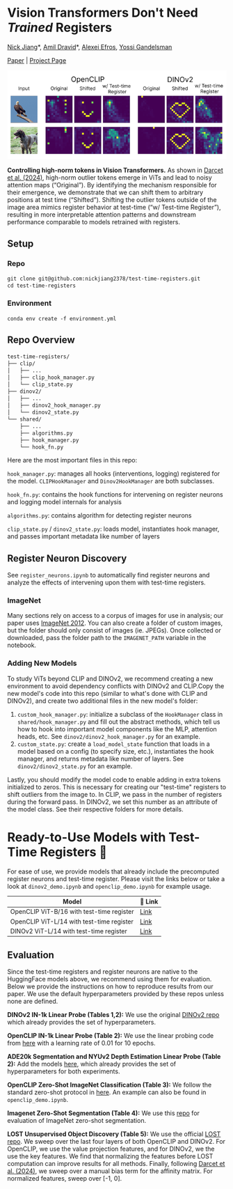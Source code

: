 # Vision Transformers Don't Need <em>Trained</em> Registers

[Nick Jiang](https://nickjiang.me)\*, [Amil Dravid](https://avdravid.github.io/)\*, [Alexei Efros](https://people.eecs.berkeley.edu/~efros/), [Yossi Gandelsman](https://yossigandelsman.github.io/)

[Paper]() | [Project Page]()

![Teaser Figure](plots/Teaser.png)

**Controlling high-norm tokens in Vision Transformers.** As shown in [Darcet et al. (2024)](https://arxiv.org/abs/2309.16588), high-norm outlier tokens emerge in ViTs and lead to noisy attention maps (“Original”). By identifying the mechanism responsible for their emergence, we demonstrate that we can shift them to arbitrary positions at test time (“Shifted”). Shifting the outlier tokens outside of the image area mimics register behavior at test-time (“w/ Test-time Register”), resulting in more interpretable attention patterns and downstream performance comparable to models retrained with registers.

## Setup

### Repo
```
git clone git@github.com:nickjiang2378/test-time-registers.git
cd test-time-registers
```

### Environment

```
conda env create -f environment.yml
```

## Repo Overview
```
test-time-registers/
├── clip/
│   ├── ...
│   ├── clip_hook_manager.py
│   └── clip_state.py
├── dinov2/
│   ├── ...
│   ├── dinov2_hook_manager.py
│   └── dinov2_state.py
└── shared/
    ├── ...
    ├── algorithms.py
    ├── hook_manager.py
    └── hook_fn.py
```
Here are the most important files in this repo:

`hook_manager.py`: manages all hooks (interventions, logging) registered for the model. `CLIPHookManager` and `Dinov2HookManager` are both subclasses.

`hook_fn.py`: contains the hook functions for intervening on register neurons and logging model internals for analysis

`algorithms.py`: contains algorithm for detecting register neurons

`clip_state.py` / `dinov2_state.py`: loads model, instantiates hook manager, and passes important metadata like number of layers

## Register Neuron Discovery

See `register_neurons.ipynb` to automatically find register neurons and analyze the effects of intervening upon them with test-time registers.

### ImageNet

Many sections rely on access to a corpus of images for use in analysis; our paper uses [ImageNet 2012](https://www.image-net.org/challenges/LSVRC/index.php). You can also create a folder of custom images, but the folder should only consist of images (ie. JPEGs). Once collected or downloaded, pass the folder path to the `IMAGENET_PATH` variable in the notebook.

### Adding New Models

To study ViTs beyond CLIP and DINOv2, we recommend creating a new environment to avoid dependency conflicts with DINOv2 and CLIP.Copy the new model's code into this repo (similar to what's done with CLIP and DINOv2), and create two additional files in the new model's folder:
1. `custom_hook_manager.py`: initialize a subclass of the `HookManager` class in `shared/hook_manager.py` and fill out the abstract methods, which tell us how to hook into important model components like the MLP, attention heads, etc. See `dinov2/dinov2_hook_manager.py` for an example.
2. `custom_state.py`: create a `load_model_state` function that loads in a model based on a config (to specify size, etc.), instantiates the hook manager, and returns metadata like number of layers. See `dinov2/dinov2_state.py` for an example.

Lastly, you should modify the model code to enable adding in extra tokens initialized to zeros. This is necessary for creating our "test-time" registers to shift outliers from the image to. In CLIP, we pass in the number of registers during the forward pass. In DINOv2, we set this number as an attribute of the model class. See their respective folders for more details.


# Ready-to-Use Models with Test-Time Registers 🤗

For ease of use, we provide models that already include the precomputed register neurons and test-time register. Please visit the links below or take a look at `dinov2_demo.ipynb` and `openclip_demo.ipynb` for example usage. 


<table style="margin: auto">
  <thead>
    <tr>
      <th>Model</th>
      <th>🤗 Link</th>
    </tr>
  </thead>
  <tbody>
    <tr>
      <td>OpenCLIP ViT-B/16 with test-time register</td>
      <td><a href="https://huggingface.co/amildravid4292/clip-vitb16-test-time-registers">Link</a></td>
    </tr>
    <tr>
      <td>OpenCLIP ViT-L/14 with test-time register</td>
      <td><a href="https://huggingface.co/amildravid4292/clip-vitb16-test-time-registers">Link</a></td>
    </tr>
    <tr>
      <td>DINOv2 ViT-L/14 with test-time register</td>
      <td><a href="https://huggingface.co/amildravid4292/clip-vitb16-test-time-registers">Link</a></td>
    </tr>
  </tbody>
</table>

## Evaluation
Since the test-time registers and register neurons are native to the HuggingFace models above, we recommend using them for evaluation. Below we provide the instructions on how to reproduce results from our paper. We use the default hyperparameters provided by these repos unless none are defined. 

**DINOv2 IN-1k Linear Probe (Tables 1,2):** We use the original [DINOv2 repo](https://github.com/facebookresearch/dinov2) which already provides the set of hyperparameters.  

**OpenCLIP IN-1k Linear Probe (Table 2):** We use the linear probing code from [here](https://github.com/mlfoundations/wise-ft) with a learning rate of 0.01 for 10 epochs.  

**ADE20k Segmentation and NYUv2 Depth Estimation Linear Probe (Table 2):** Add the models [here](https://github.com/Jiawei-Yang/Denoising-ViT), which already provides the set of hyperparameters for both experiments.  

**OpenCLIP Zero-Shot ImageNet Classification (Table 3):** We follow the standard zero-shot protocol in [here](https://github.com/openai/CLIP). An example can also be found in `openclip_demo.ipynb`.  

**Imagenet Zero-Shot Segmentation (Table 4):** We use this [repo](https://github.com/yossigandelsman/clip_text_span) for evaluation of ImageNet zero-shot segmentation.  

**LOST Unsupervised Object Discovery (Table 5):** We use the official [LOST repo](https://github.com/valeoai/LOST). We sweep over the last four layers of both OpenCLIP and DINOv2. For OpenCLIP, we use the value projection features, and for DINOv2, we the use the key features. We find that normalizing the features before LOST computation can improve results for all methods. Finally, following [Darcet et al. (2024)](https://arxiv.org/abs/2309.16588), we sweep over a manual bias term for the affinity matrix. For normalized features, sweep over [-1, 0].
